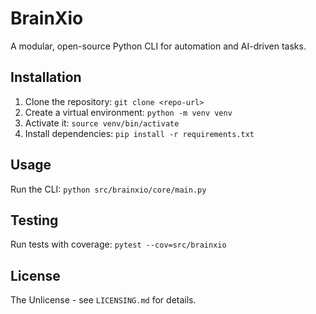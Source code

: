 # BrainXio

A modular, open-source Python CLI for automation and AI-driven tasks.

## Installation
1. Clone the repository: `git clone <repo-url>`
2. Create a virtual environment: `python -m venv venv`
3. Activate it: `source venv/bin/activate`
4. Install dependencies: `pip install -r requirements.txt`

## Usage
Run the CLI: `python src/brainxio/core/main.py`

## Testing
Run tests with coverage: `pytest --cov=src/brainxio`

## License
The Unlicense - see `LICENSING.md` for details.
